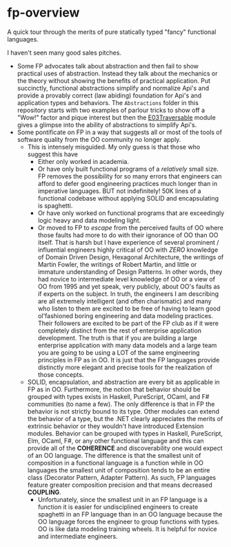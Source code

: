 # fp-overview

A quick tour through the merits of pure statically typed "fancy" functional languages.

I haven't seen many good sales pitches.

- Some FP advocates talk about abstraction and then fail to show practical uses of abstraction. Instead they talk about the mechanics or the theory without showing the
benefits of practical application. Put succinctly, functional abstractions simplify and normalize Api's and provide a provably correct (law abiding) foundation
for Api's and application types and behaviors. The `Abstractions` folder in this repository starts with two examples of parlour tricks to show off a "Wow!" factor
and pique interest but then the [E03Traversable](./src/Abstraction/E03Traversable.purs) module gives a glimpse into the ability of abstractions to simplify Api's.
- Some pontificate on FP in a way that suggests all or most of the tools of software quality from the OO community no longer apply.
  - This is intensely misguided. My only guess is that those who suggest this have
    - Either only worked in academia.
    - Or have only built functional programs of a _relatively_ small size. FP removes the possibility for so many errors that engineers can afford to defer good engineering practices much longer than in imperative languages. BUT not indefinitely! 50K lines of a functional codebase without applying SOLID and encapsulating is spaghetti.
    - Or have only worked on functional programs that are exceedingly logic heavy and data modeling light.
    - Or moved to FP to _escape_ from the perceived faults of OO where those faults had more to do with their ignorance of OO than OO itself. That is harsh but I have experience of
    several prominent / influential engineers highly critical of OO with _ZERO_ knowledge of Domain Driven Design, Hexagonal Architecture,
    the writings of Martin Fowler, the writings of Robert Martin, and little or immature understanding of Design Patterns. In other words, they had novice to intermediate level
    knowledge of OO or a view of OO from 1995 and yet speak, very publicly, about OO's faults as if experts on the subject. In truth, the engineers I am describing are all
    extremely intelligent (and often charismatic) and many who listen to them are excited to be free of having to learn good ol'fashioned boring engineering and data modeling practices.
    Their followers are excited to be part of the FP club as if it were completely distinct from the rest of enterprise application development. The truth is that if
    you are building a large enterprise application with many data models and a large team you are going to be using a LOT of the same engineering principles in FP as in OO. It is
    just that the FP languages provide distinctly more elegant and precise tools for the realization of those concepts.
  - SOLID, encapsulation, and abstraction are every bit as applicable in FP as in OO. Furthermore, the notion that behavior
  should be grouped with types exists in Haskell, PureScript, OCaml, and F# communities (to name a few). The only difference is that in FP the behavior is
  not strictly bound to its type. Other modules can extend the behavior of a type, but the .NET clearly appreciates the merits of extrinsic behavior or they
  wouldn't have introduced Extension modules. Behavior can be grouped with types in Haskell, PureScript, Elm, OCaml, F#, or any other functional language and this can provide
  all of the **COHERENCE** and discoverability one would expect of an OO language. The difference is that the smallest unit of composition in a functional language
  is a function while in OO languages the smallest unit of composition tends to be an entire class (Decorator Pattern, Adapter Pattern). As such, FP languages
  feature greater composition precision and that means decreased **COUPLING**.
    - Unfortunately, since the smallest unit in an FP language is a function it is easier for undisciplined engineers to create spaghetti in an FP language than in an OO language
    because the OO language forces the engineer to group functions with types. OO is like data modeling training wheels. It is helpful for novice and intermediate
    engineers.
